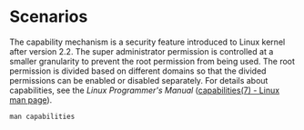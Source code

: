 # Scenarios<a name="EN-US_TOPIC_0184808151"></a>

The capability mechanism is a security feature introduced to Linux kernel after version 2.2. The super administrator permission is controlled at a smaller granularity to prevent the root permission from being used. The root permission is divided based on different domains so that the divided permissions can be enabled or disabled separately. For details about capabilities, see the  _Linux Programmer's Manual_  \([capabilities\(7\) - Linux man page](http://man7.org/linux/man-pages/man7/capabilities.7.html)\).

```
man capabilities
```

